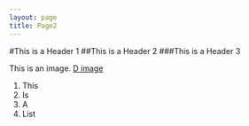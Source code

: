 ```yaml
---
layout: page
title: Page2
---
```


#This is a Header 1
##This is a Header 2
###This is a Header 3

This is an image.
[D image](https://media.githubusercontent.com/media/arlittr/junk4/gh-pages/assets/files/IDC%20Impossible%20D.jpeg)

1. This
2. Is
3. A
4. List
